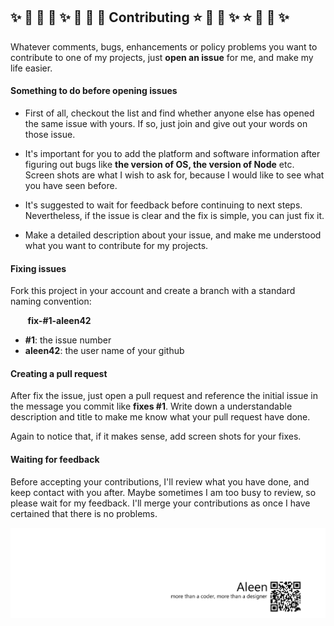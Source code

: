 ## :sparkles: :dizzy: :star2: :star2: :sparkles: :dizzy: :star2: :star2: Contributing :star: :star2: :dizzy: :sparkles:  :star: :star2: :dizzy: :sparkles:

Whatever comments, bugs, enhancements or policy problems you want to contribute to one of my projects, just **open an issue** for me, and make my life easier.

#### Something to do before opening issues

- First of all, checkout the list and find whether anyone else has opened the same issue with yours. If so, just join and give out your words on those issue.

- It's important for you to add the platform and software information after figuring out bugs like **the version of OS, the version of Node** etc. Screen shots are what I wish to ask for, because I would like to see what you have seen before.

- It's suggested to wait for feedback before continuing to next steps. Nevertheless, if the issue is clear and the fix is simple, you can just fix it.

- Make a detailed description about your issue, and make me understood what you want to contribute for my projects.

#### Fixing issues

Fork this project in your account and create a branch with a standard naming convention:

&nbsp; &nbsp; &nbsp; &nbsp;**fix-#1-aleen42**

- **#1**: the issue number
- **aleen42**: the user name of your github

#### Creating a pull request

After fix the issue, just open a pull request and reference the initial issue in the message you commit like **fixes #1**. Write down a understandable description and title to make me know what your pull request have done.

Again to notice that, if it makes sense, add screen shots for your fixes.

#### Waiting for feedback

Before accepting your contributions, I'll review what you have done, and keep contact with you after. Maybe sometimes I am too busy to review, so please wait for my feedback. I'll merge your contributions as once I have certained that there is no problems.

<a href="http://aleen42.github.io/" target="_blank" ><img src="./pic/tail.gif"></a>
